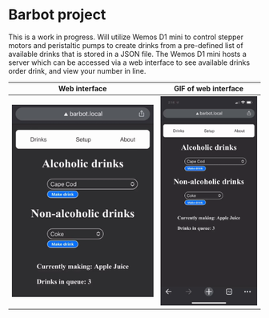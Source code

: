 # Barbot project
This is a work in progress. Will utilize Wemos D1 mini to control stepper motors and peristaltic pumps to create drinks from a pre-defined list of available drinks that is stored in a JSON file. The Wemos D1 mini hosts a server which can be accessed via a web interface to see available drinks order drink, and view your number in line.



Web interface            |  GIF of web interface
:-------------------------:|:-------------------------:
 ![](https://github.com/griffincorriher/barbot/blob/main/pictures/308587683_1821627898178063_5604105830670200742_n.jpg) | ![](https://github.com/griffincorriher/barbot/blob/main/pictures/barbot.gif)


<img src="" width="350"/>
